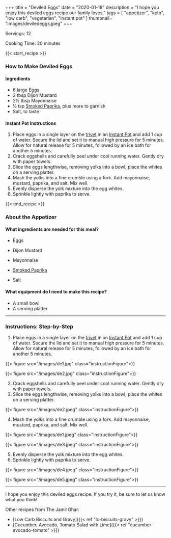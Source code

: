 +++
title = "Deviled Eggs"
date = "2020-01-18"
description = "I hope you enjoy this deviled eggs recipe our family loves."
tags = [
    "appetizer",
    "keto", 
    "low carb",
    "vegetarian",
    "instant pot"
]
thumbnail= "images/deviledeggs.jpeg"
+++

Servings: 12 <!--more-->

Cooking Time: 20 minutes 

{{< start_recipe >}}

### How to Make Deviled Eggs 

#### Ingredients  

* 6 large Eggs 
* 2 tbsp Dijon Mustard
* 2½ tbsp Mayonnaise
* ½ tsp [Smoked Paprika](https://amzn.to/2ZzYHAO), plus more to garnish
* Salt, to taste  

#### Instant Pot Instructions

1. Place eggs in a single layer on the [trivet](https://amzn.to/38G3NNi) in an [Instant Pot](https://amzn.to/3qfNYCZ) and add 1 cup of water. Secure the lid and set it to manual high pressure for 5 minutes. Allow for natural release for 5 minutes, followed by an ice bath for another 5 minutes.  
2. Crack eggshells and carefully peel under cool running water. Gently dry with paper towels. 
3. Slice the eggs lengthwise, removing yolks into a bowl; place the whites on a serving platter. 
4. Mash the yolks into a fine crumble using a fork. Add mayonnaise, mustard, paprika, and salt. Mix well. 
5. Evenly disperse the yolk mixture into the egg whites. 
6. Sprinkle lightly with paprika to serve.

{{< end_recipe >}}

### About the Appetizer 

#### What ingredients are needed for this meal?

* Eggs 

* Dijon Mustard 

* Mayonnaise

* [Smoked Paprika](https://amzn.to/2ZzYHAO)

* Salt

#### What equipment do I need to make this recipe?

* A small bowl 
* A serving platter 

---- 

### Instructions: Step-by-Step 

1. Place eggs in a single layer on the [trivet](https://amzn.to/38G3NNi) in an [Instant Pot](https://amzn.to/3qfNYCZ) and add 1 cup of water. Secure the lid and set it to manual high pressure for 5 minutes. Allow for natural release for 5 minutes, followed by an ice bath for another 5 minutes.  

{{< figure src="/images/de1.jpg" class="instructionFigure">}}

{{< figure src="/images/de2.jpg" class="instructionFigure">}}

2. Crack eggshells and carefully peel under cool running water. Gently dry with paper towels. 
3. Slice the eggs lengthwise, removing yolks into a bowl; place the whites on a serving platter. 

{{< figure src="/images/de2.jpeg" class="instructionFigure">}}

4. Mash the yolks into a fine crumble using a fork. Add mayonnaise, mustard, paprika, and salt. Mix well. 

{{< figure src="/images/de1.jpeg" class="instructionFigure">}}

{{< figure src="/images/de3.jpeg" class="instructionFigure">}}

5. Evenly disperse the yolk mixture into the egg whites. 
6. Sprinkle lightly with paprika to serve.

{{< figure src="/images/de4.jpeg" class="instructionFigure">}}

{{< figure src="/images/de5.jpeg" class="instructionFigure">}}

---- 

I hope you enjoy this deviled eggs recipe. If you try it, be sure to let us know what you think!

Other recipes from The Jamil Ghar:

* [Low Carb Biscuits and Gravy]({{< ref "lc-biscuits-gravy" >}})
* [Cucumber, Avocado, Tomato Salad with Lime]({{< ref "cucumber-avocado-tomato" >}})
